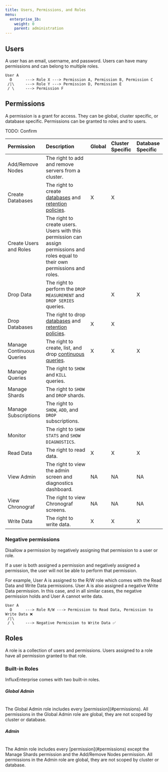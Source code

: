 ```yaml
---
title: Users, Permissions, and Roles
menu:
  enterprise_1b:
    weight: 0
    parent: administration
---
```


## Users

A user has an email, username, and password.
Users can have many permissions and can belong to multiple roles.
```
User A
  O      ---> Role X ---> Permission A, Permission B, Permission C          
 /|\     ---> Role Y ---> Permission D, Permission E      
 / \     ---> Permission F
```

## Permissions

A permission is a grant for access.
They can be global, cluster specific, or database specific.
Permissions can be granted to roles and to users.

TODO: Confirm

| Permission | Description | Global | Cluster Specific | Database Specific
| :--------- | :---------- | :----- | :--------------- | :---------------- |
| Add/Remove Nodes | The right to add and remove servers from a cluster. | | | |
| Create Databases | The right to create [databases](/influxdb/v1.0/concepts/glossary/#database) and [retention policies](/influxdb/v1.0/concepts/glossary/#retention-policy-rp). | X | X |  |
| Create Users and Roles | The right to create users. Users with this permission can assign permissions and roles equal to their own permissions and roles. | | | |
| Drop Data | The right to perform the `DROP MEASUREMENT` and `DROP SERIES` queries. | | X | X |
| Drop Databases | The right to drop [databases](/influxdb/v1.0/concepts/glossary/#database) and [retention policies](/influxdb/v1.0/concepts/glossary/#retention-policy-rp). | X | X | |
| Manage Continuous Queries | The right to create, list, and drop [continuous queries](/influxdb/v1.0/concepts/glossary/#continuous-query-cq). | X | X | X |
| Manage Queries | The right to `SHOW` and `KILL` queries. | | | |
| Manage Shards | The right to `SHOW` and `DROP` shards. | | | |
| Manage Subscriptions | The right to `SHOW`, `ADD`, and `DROP` subscriptions. | | | |
| Monitor | The right to `SHOW STATS` and `SHOW DIAGNOSTICS`. | | | |
| Read Data | The right to read data. | X | X | X |
| View Admin | The right to view the admin screen and diagnostics dashboard. | NA | NA | NA |
| View Chronograf | The right to view Chronograf screens. | NA | NA | NA |
| Write Data | The right to write data. | X | X | X |

### Negative permissions

Disallow a permission by negatively assigning that permission to a user or role.

If a user is both assigned a permission and negatively assigned a permission,
the user will not be able to perform that permission.

For example, User A is assigned to the R/W role which comes with the
Read Data and Write Data permissions.
User A is also assigned a negative Write Data permission.
In this case, and in all similar cases, the negative permission holds and User A
cannot write data.
```
User A
  O      ---> Role R/W ---> Permission to Read Data, Permission to Write Data ❌      
 /|\        
 / \     ---> Negative Permission to Write Data ✅
```

## Roles

A role is a collection of users and permissions.
Users assigned to a role have all permission granted to that role.

### Built-in Roles

InfluxEnterprise comes with two built-in roles.

##### Global Admin
<br>
The Global Admin role includes every [permission](#permissions).
All permissions in the Global Admin role are global, they are not scoped by
cluster or database.

##### Admin
<br>
The Admin role includes every [permission](#permissions) except the Manage
Shards permission and the Add/Remove Nodes permission.
All permissions in the Admin role are global, they are not scoped by cluster
or database.
